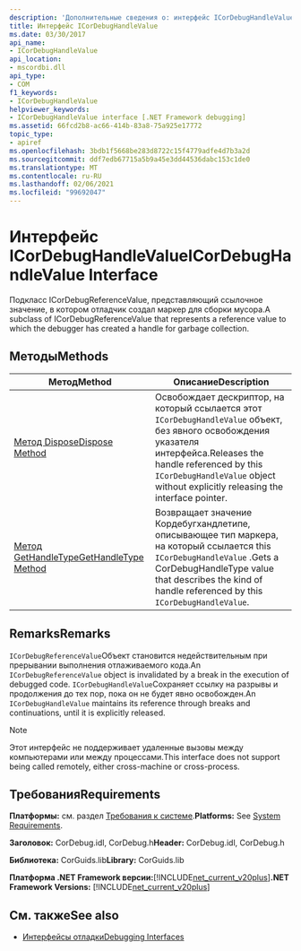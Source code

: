 ```yaml
---
description: 'Дополнительные сведения о: интерфейс ICorDebugHandleValue'
title: Интерфейс ICorDebugHandleValue
ms.date: 03/30/2017
api_name:
- ICorDebugHandleValue
api_location:
- mscordbi.dll
api_type:
- COM
f1_keywords:
- ICorDebugHandleValue
helpviewer_keywords:
- ICorDebugHandleValue interface [.NET Framework debugging]
ms.assetid: 66fcd2b8-ac66-414b-83a8-75a925e17772
topic_type:
- apiref
ms.openlocfilehash: 3bdb1f5668be283d8722c15f4779adfe4d7b3a2d
ms.sourcegitcommit: ddf7edb67715a5b9a45e3dd44536dabc153c1de0
ms.translationtype: MT
ms.contentlocale: ru-RU
ms.lasthandoff: 02/06/2021
ms.locfileid: "99692047"
---
```

# <a name="icordebughandlevalue-interface"></a><span data-ttu-id="fc69d-103">Интерфейс ICorDebugHandleValue</span><span class="sxs-lookup"><span data-stu-id="fc69d-103">ICorDebugHandleValue Interface</span></span>

<span data-ttu-id="fc69d-104">Подкласс ICorDebugReferenceValue, представляющий ссылочное значение, в котором отладчик создал маркер для сборки мусора.</span><span class="sxs-lookup"><span data-stu-id="fc69d-104">A subclass of ICorDebugReferenceValue that represents a reference value to which the debugger has created a handle for garbage collection.</span></span>  
  
## <a name="methods"></a><span data-ttu-id="fc69d-105">Методы</span><span class="sxs-lookup"><span data-stu-id="fc69d-105">Methods</span></span>  
  
|<span data-ttu-id="fc69d-106">Метод</span><span class="sxs-lookup"><span data-stu-id="fc69d-106">Method</span></span>|<span data-ttu-id="fc69d-107">Описание</span><span class="sxs-lookup"><span data-stu-id="fc69d-107">Description</span></span>|  
|------------|-----------------|  
|[<span data-ttu-id="fc69d-108">Метод Dispose</span><span class="sxs-lookup"><span data-stu-id="fc69d-108">Dispose Method</span></span>](icordebughandlevalue-dispose-method.md)|<span data-ttu-id="fc69d-109">Освобождает дескриптор, на который ссылается этот `ICorDebugHandleValue` объект, без явного освобождения указателя интерфейса.</span><span class="sxs-lookup"><span data-stu-id="fc69d-109">Releases the handle referenced by this `ICorDebugHandleValue` object without explicitly releasing the interface pointer.</span></span>|  
|[<span data-ttu-id="fc69d-110">Метод GetHandleType</span><span class="sxs-lookup"><span data-stu-id="fc69d-110">GetHandleType Method</span></span>](icordebughandlevalue-gethandletype-method.md)|<span data-ttu-id="fc69d-111">Возвращает значение Кордебугхандлетипе, описывающее тип маркера, на который ссылается this `ICorDebugHandleValue` .</span><span class="sxs-lookup"><span data-stu-id="fc69d-111">Gets a CorDebugHandleType value that describes the kind of handle referenced by this `ICorDebugHandleValue`.</span></span>|  
  
## <a name="remarks"></a><span data-ttu-id="fc69d-112">Remarks</span><span class="sxs-lookup"><span data-stu-id="fc69d-112">Remarks</span></span>  

 <span data-ttu-id="fc69d-113">`ICorDebugReferenceValue`Объект становится недействительным при прерывании выполнения отлаживаемого кода.</span><span class="sxs-lookup"><span data-stu-id="fc69d-113">An `ICorDebugReferenceValue` object is invalidated by a break in the execution of debugged code.</span></span> <span data-ttu-id="fc69d-114">`ICorDebugHandleValue`Сохраняет ссылку на разрывы и продолжения до тех пор, пока он не будет явно освобожден.</span><span class="sxs-lookup"><span data-stu-id="fc69d-114">An `ICorDebugHandleValue` maintains its reference through breaks and continuations, until it is explicitly released.</span></span>  
  
> [!NOTE]
> <span data-ttu-id="fc69d-115">Этот интерфейс не поддерживает удаленные вызовы между компьютерами или между процессами.</span><span class="sxs-lookup"><span data-stu-id="fc69d-115">This interface does not support being called remotely, either cross-machine or cross-process.</span></span>  
  
## <a name="requirements"></a><span data-ttu-id="fc69d-116">Требования</span><span class="sxs-lookup"><span data-stu-id="fc69d-116">Requirements</span></span>  

 <span data-ttu-id="fc69d-117">**Платформы:** см. раздел [Требования к системе](../../get-started/system-requirements.md).</span><span class="sxs-lookup"><span data-stu-id="fc69d-117">**Platforms:** See [System Requirements](../../get-started/system-requirements.md).</span></span>  
  
 <span data-ttu-id="fc69d-118">**Заголовок:** CorDebug.idl, CorDebug.h</span><span class="sxs-lookup"><span data-stu-id="fc69d-118">**Header:** CorDebug.idl, CorDebug.h</span></span>  
  
 <span data-ttu-id="fc69d-119">**Библиотека:** CorGuids.lib</span><span class="sxs-lookup"><span data-stu-id="fc69d-119">**Library:** CorGuids.lib</span></span>  
  
 <span data-ttu-id="fc69d-120">**Платформа .NET Framework версии:**[!INCLUDE[net_current_v20plus](../../../../includes/net-current-v20plus-md.md)]</span><span class="sxs-lookup"><span data-stu-id="fc69d-120">**.NET Framework Versions:** [!INCLUDE[net_current_v20plus](../../../../includes/net-current-v20plus-md.md)]</span></span>  
  
## <a name="see-also"></a><span data-ttu-id="fc69d-121">См. также</span><span class="sxs-lookup"><span data-stu-id="fc69d-121">See also</span></span>

- [<span data-ttu-id="fc69d-122">Интерфейсы отладки</span><span class="sxs-lookup"><span data-stu-id="fc69d-122">Debugging Interfaces</span></span>](debugging-interfaces.md)
